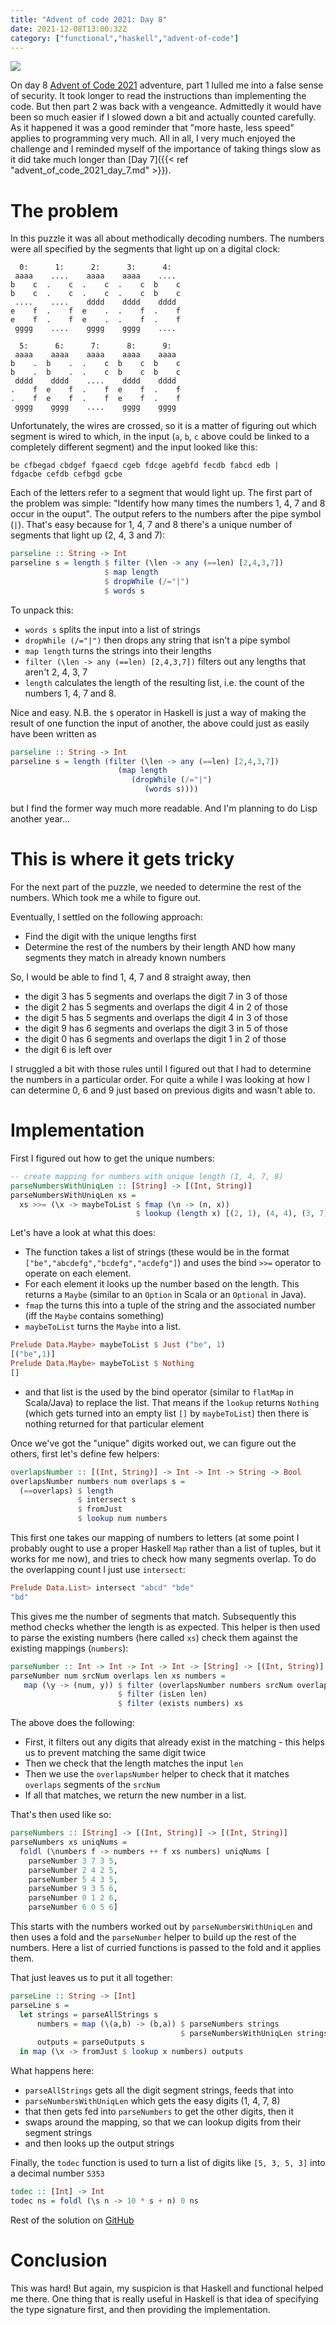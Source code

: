 ```yaml
---
title: "Advent of code 2021: Day 8"
date: 2021-12-08T13:00:32Z
category: ["functional","haskell","advent-of-code"]
---
```


![](/images/advent_of_code_title.jpg)

On day 8 [Advent of Code 2021](https://adventofcode.com/2021) adventure, part 1 lulled me into
a false sense of security.  It took longer to read the instructions than implementing the
code.  But then part 2 was back with a vengeance.  Admittedly it would have been so much
easier if I slowed down a bit and actually counted carefully.  As it happened it was a good reminder
that "more haste, less speed" applies to programming very much.  All in all, I very much enjoyed
the challenge and I reminded myself of the importance of taking things slow as it did take much
longer than [Day 7]({{< ref "advent_of_code_2021_day_7.md" >}}).

# The problem

In this puzzle it was all about methodically decoding numbers. The numbers were all specified by
the segments that light up on a digital clock:

```
  0:      1:      2:      3:      4:
 aaaa    ....    aaaa    aaaa    ....
b    c  .    c  .    c  .    c  b    c
b    c  .    c  .    c  .    c  b    c
 ....    ....    dddd    dddd    dddd
e    f  .    f  e    .  .    f  .    f
e    f  .    f  e    .  .    f  .    f
 gggg    ....    gggg    gggg    ....

  5:      6:      7:      8:      9:
 aaaa    aaaa    aaaa    aaaa    aaaa
b    .  b    .  .    c  b    c  b    c
b    .  b    .  .    c  b    c  b    c
 dddd    dddd    ....    dddd    dddd
.    f  e    f  .    f  e    f  .    f
.    f  e    f  .    f  e    f  .    f
 gggg    gggg    ....    gggg    gggg
```

Unfortunately, the wires are crossed, so it is a matter of figuring out which segment is wired to 
which, in the input (`a`, `b`, `c` above could be linked to a completely different segment) and the
input looked like this:

```
be cfbegad cbdgef fgaecd cgeb fdcge agebfd fecdb fabcd edb |
fdgacbe cefdb cefbgd gcbe
```

Each of the letters refer to a segment that would light up.  The first part of the problem was
simple:  "Identify how many times the numbers 1, 4, 7 and 8 occur in the ouput".  The output refers to the 
numbers after the pipe symbol (`|`).  That's easy because for 1, 4, 7 and 8 there's a unique number of segments
that light up (2, 4, 3 and 7):

```haskell
parseline :: String -> Int
parseline s = length $ filter (\len -> any (==len) [2,4,3,7]) 
                     $ map length 
                     $ dropWhile (/="|") 
                     $ words s
```

To unpack this:

- `words s` splits the input into a list of strings
- `dropWhile (/="|")` then drops any string that isn't a pipe symbol
- `map length` turns the strings into their lengths
- `filter (\len -> any (==len) [2,4,3,7])` filters out any lengths that aren't 2, 4, 3, 7
- `length` calculates the length of the resulting list, i.e. the count of the numbers 1, 4, 7 and 8.

Nice and easy. N.B. the `$` operator in Haskell is just a way of making the result of one function
the input of another, the above could just as easily have been written as

```haskell
parseline :: String -> Int
parseline s = length (filter (\len -> any (==len) [2,4,3,7]) 
                        (map length 
                           (dropWhile (/="|") 
                              (words s))))

```

but I find the former way much more readable. And I'm planning to do Lisp another year...

# This is where it gets tricky

For the next part of the puzzle, we needed to determine the rest of the numbers. Which took
me a while to figure out.

Eventually, I settled on the following approach:

- Find the digit with the unique lengths first
- Determine the rest of the numbers by their length AND how many segments they match in already known numbers

So, I would be able to find 1, 4, 7 and 8 straight away, then

- the digit 3 has 5 segments and overlaps the digit 7 in 3 of those
- the digit 2 has 5 segments and overlaps the digit 4 in 2 of those
- the digit 5 has 5 segments and overlaps the digit 4 in 3 of those
- the digit 9 has 6 segments and overlaps the digit 3 in 5 of those
- the digit 0 has 6 segments and overlaps the digit 1 in 2 of those
- the digit 6 is left over

I struggled a bit with those rules until I figured out that I had to determine the numbers in a 
particular order.  For quite a while I was looking at how I can determine 0, 6 and 9 just based on
previous digits and wasn't able to.

# Implementation

First I figured out how to get the unique numbers:

```haskell
-- create mapping for numbers with unique length (1, 4, 7, 8)
parseNumbersWithUniqLen :: [String] -> [(Int, String)]
parseNumbersWithUniqLen xs = 
  xs >>= (\x -> maybeToList $ fmap (\n -> (n, x)) 
                            $ lookup (length x) [(2, 1), (4, 4), (3, 7), (7, 8)])
```

Let's have a look at what this does:

- The function takes a list of strings (these would be in the format `["be","abcdefg","bcdefg","acdefg"]`)
  and uses the bind `>>=` operator to operate on each element.  
- For each element it looks up the number based on the length.  This returns a `Maybe` (similar to an `Option` in Scala
  or an `Optional` in Java).
- `fmap` the turns this into a tuple of the string and the associated number (iff the `Maybe` contains something)
- `maybeToList` turns the `Maybe` into a list. 

```haskell
Prelude Data.Maybe> maybeToList $ Just ("be", 1)
[("be",1)]
Prelude Data.Maybe> maybeToList $ Nothing
[]
```
 
- and that list is the used by the bind operator (similar to `flatMap` in Scala/Java) to replace the list.  That means
  if the `lookup` returns `Nothing` (which gets turned into an empty list `[]` by `maybeToList`) then there is nothing returned
  for that particular element

Once we've got the "unique" digits worked out, we can figure out the others, first let's define few helpers:

```haskell
overlapsNumber :: [(Int, String)] -> Int -> Int -> String -> Bool
overlapsNumber numbers num overlaps s = 
  (==overlaps) $ length 
               $ intersect s 
               $ fromJust 
               $ lookup num numbers
```

This first one takes our mapping of numbers to letters (at some point I probably ought to use a proper Haskell `Map` rather
than a list of tuples, but it works for me now), and tries to check how many segments overlap.  To do the overlapping count
I just use `intersect`:

```haskell
Prelude Data.List> intersect "abcd" "bde"
"bd"
```

This gives me the number of segments that match.  Subsequently this method checks whether the length is as expected. This
helper is then used to parse the existing numbers (here called `xs`) check them against the existing mappings (`numbers`):

```haskell
parseNumber :: Int -> Int -> Int -> Int -> [String] -> [(Int, String)] -> [(Int, String)]
parseNumber num srcNum overlaps len xs numbers =
   map (\y -> (num, y)) $ filter (overlapsNumber numbers srcNum overlaps) 
                        $ filter (isLen len) 
                        $ filter (exists numbers) xs
```

The above does the following:

- First, it filters out any digits that already exist in the matching - this helps us to prevent matching the same digit
  twice
- Then we check that the length matches the input `len`
- Then we use the `overlapsNumber` helper to check that it matches `overlaps` segments of the `srcNum`
- If all that matches, we return the new number in a list.

That's then used like so:

```haskell
parseNumbers :: [String] -> [(Int, String)] -> [(Int, String)]
parseNumbers xs uniqNums = 
  foldl (\numbers f -> numbers ++ f xs numbers) uniqNums [
    parseNumber 3 7 3 5,
    parseNumber 2 4 2 5,
    parseNumber 5 4 3 5,
    parseNumber 9 3 5 6,
    parseNumber 0 1 2 6,
    parseNumber 6 0 5 6]
```

This starts with the numbers worked out by `parseNumbersWithUniqLen` and then uses a fold and the `parseNumber` helper to
build up the rest of the numbers.  Here a list of curried functions is passed to the fold and it applies them.

That just leaves us to put it all together:

```haskell
parseLine :: String -> [Int]
parseLine s = 
  let strings = parseAllStrings s
      numbers = map (\(a,b) -> (b,a)) $ parseNumbers strings 
                                      $ parseNumbersWithUniqLen strings 
      outputs = parseOutputs s
  in map (\x -> fromJust $ lookup x numbers) outputs
```

What happens here:

- `parseAllStrings` gets all the digit segment strings, feeds that into
- `parseNumbersWithUniqLen` which gets the easy digits (1, 4, 7, 8)
- that then gets fed into `parseNumbers` to get the other digits, then it
- swaps around the mapping, so that we can lookup digits from their segment strings
- and then looks up the output strings

Finally, the `todec` function is used to turn a list of digits like `[5, 3, 5, 3]` into a decimal number `5353` 

```haskell
todec :: [Int] -> Int
todec ns = foldl (\s n -> 10 * s + n) 0 ns
```

Rest of the solution on [GitHub](https://github.com/beny23/advent-of-code/tree/main/2021/haskell/day8) 

# Conclusion

This was hard! But again, my suspicion is that Haskell and functional helped me there.  One thing that is really useful
in Haskell is that idea of specifying the type signature first, and then providing the implementation.